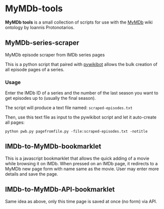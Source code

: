 # MyMDb-tools
**MyMDb tools** is a small collection of scripts for use with the [MyMDb](http://prot.gr/mymdb) wiki ontology by Ioannis Protonotarios.

## MyMDb-series-scraper
MyMDb episode scraper from IMDb series pages

This is a python script that paired with [pywikibot](https://www.mediawiki.org/wiki/Manual:Pywikibot) allows the bulk creation of all episode pages of a series.

### Usage
Enter the IMDb ID of a series and the number of the last season you want to get episodes up to (usually the final season).

The script will produce a text file named: `scraped-episodes.txt`

Then, use this text file as input to the pywikibot script and let it auto-create all pages:

`python pwb.py pagefromfile.py -file:scraped-episodes.txt -notitle`

## IMDb-to-MyMDb-bookmarklet

This is a javascript bookmarklet that allows the quick adding of a movie while browsing it on IMDb. When pressed on an IMDb page, it redirects to a MyMDb new page form with name same as the movie. User may enter more details and save the page.

## IMDb-to-MyMDb-API-bookmarklet

Same idea as above, only this time page is saved at once (no form) via API.
